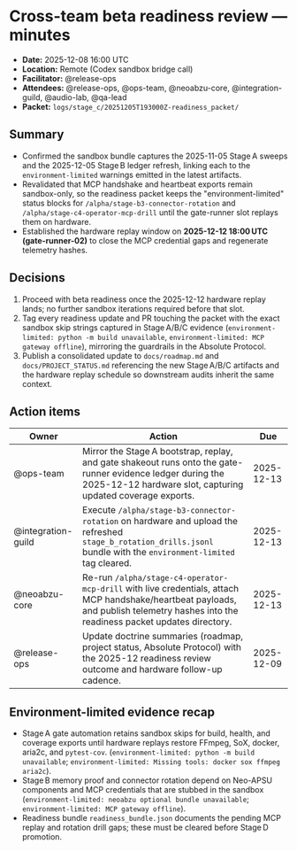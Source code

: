 # Cross-team beta readiness review — minutes

- **Date:** 2025-12-08 16:00 UTC
- **Location:** Remote (Codex sandbox bridge call)
- **Facilitator:** @release-ops
- **Attendees:** @release-ops, @ops-team, @neoabzu-core, @integration-guild, @audio-lab, @qa-lead
- **Packet:** `logs/stage_c/20251205T193000Z-readiness_packet/`

## Summary
- Confirmed the sandbox bundle captures the 2025-11-05 Stage A sweeps and the 2025-12-05 Stage B ledger refresh, linking each to the `environment-limited` warnings emitted in the latest artifacts.
- Revalidated that MCP handshake and heartbeat exports remain sandbox-only, so the readiness packet keeps the "environment-limited" status blocks for `/alpha/stage-b3-connector-rotation` and `/alpha/stage-c4-operator-mcp-drill` until the gate-runner slot replays them on hardware.
- Established the hardware replay window on **2025-12-12 18:00 UTC (gate-runner-02)** to close the MCP credential gaps and regenerate telemetry hashes.

## Decisions
1. Proceed with beta readiness once the 2025-12-12 hardware replay lands; no further sandbox iterations required before that slot.
2. Tag every readiness update and PR touching the packet with the exact sandbox skip strings captured in Stage A/B/C evidence (`environment-limited: python -m build unavailable`, `environment-limited: MCP gateway offline`), mirroring the guardrails in the Absolute Protocol.
3. Publish a consolidated update to `docs/roadmap.md` and `docs/PROJECT_STATUS.md` referencing the new Stage A/B/C artifacts and the hardware replay schedule so downstream audits inherit the same context.

## Action items
| Owner | Action | Due |
| --- | --- | --- |
| @ops-team | Mirror the Stage A bootstrap, replay, and gate shakeout runs onto the gate-runner evidence ledger during the 2025-12-12 hardware slot, capturing updated coverage exports. | 2025-12-13 |
| @integration-guild | Execute `/alpha/stage-b3-connector-rotation` on hardware and upload the refreshed `stage_b_rotation_drills.jsonl` bundle with the `environment-limited` tag cleared. | 2025-12-13 |
| @neoabzu-core | Re-run `/alpha/stage-c4-operator-mcp-drill` with live credentials, attach MCP handshake/heartbeat payloads, and publish telemetry hashes into the readiness packet updates directory. | 2025-12-13 |
| @release-ops | Update doctrine summaries (roadmap, project status, Absolute Protocol) with the 2025-12 readiness review outcome and hardware follow-up cadence. | 2025-12-09 |

## Environment-limited evidence recap
- Stage A gate automation retains sandbox skips for build, health, and coverage exports until hardware replays restore FFmpeg, SoX, docker, aria2c, and `pytest-cov`. (`environment-limited: python -m build unavailable`; `environment-limited: Missing tools: docker sox ffmpeg aria2c`).
- Stage B memory proof and connector rotation depend on Neo-APSU components and MCP credentials that are stubbed in the sandbox (`environment-limited: neoabzu optional bundle unavailable`; `environment-limited: MCP gateway offline`).
- Readiness bundle `readiness_bundle.json` documents the pending MCP replay and rotation drill gaps; these must be cleared before Stage D promotion.
